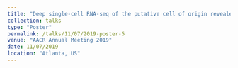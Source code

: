 ```yaml
---
title: "Deep single-cell RNA-seq of the putative cell of origin revealed a novel molecular subtype of high-grade serous ovarian cancer with poor prognosis "
collection: talks
type: "Poster"
permalink: /talks/11/07/2019-poster-5
venue: "AACR Annual Meeting 2019"
date: 11/07/2019
location: "Atlanta, US"
---
```

